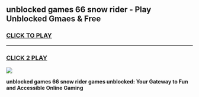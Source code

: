 
## unblocked games 66 snow rider - Play Unblocked Gmaes & Free
<h3>
<a href="https://news.freeplayer.one?title=unblocked_games_66_snow_rider&ref=16F">CLICK TO PLAY</a></h3>
<hr>

<h3>
<a href="https://news.freeplayer.one?title=unblocked_games_66_snow_rider&ref=16F">CLICK 2 PLAY</a>
  
</h3>

<a href="https://news.freeplayer.one?title=unblocked_games_66_snow_rider&ref=16F/"><img src="https://clearcache.store/games.png"></a>


**unblocked games 66 snow rider games unblocked: Your Gateway to Fun and Accessible Online Gaming**
